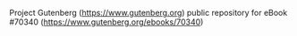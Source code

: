 Project Gutenberg (https://www.gutenberg.org) public repository for
eBook #70340 (https://www.gutenberg.org/ebooks/70340)
